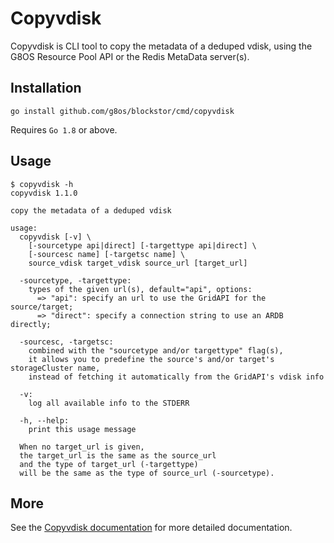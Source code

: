 # Copyvdisk

Copyvdisk is CLI tool to copy the metadata of a deduped vdisk,
using the G8OS Resource Pool API or the Redis MetaData server(s).

## Installation

```
go install github.com/g8os/blockstor/cmd/copyvdisk
```

Requires `Go 1.8` or above.

## Usage

```
$ copyvdisk -h
copyvdisk 1.1.0

copy the metadata of a deduped vdisk

usage:
  copyvdisk [-v] \
    [-sourcetype api|direct] [-targettype api|direct] \
    [-sourcesc name] [-targetsc name] \
    source_vdisk target_vdisk source_url [target_url]

  -sourcetype, -targettype:
    types of the given url(s), default="api", options:
      => "api": specify an url to use the GridAPI for the source/target;
      => "direct": specify a connection string to use an ARDB directly;

  -sourcesc, -targetsc:
    combined with the "sourcetype and/or targettype" flag(s),
    it allows you to predefine the source's and/or target's storageCluster name,
    instead of fetching it automatically from the GridAPI's vdisk info

  -v:
    log all available info to the STDERR

  -h, --help:
    print this usage message

  When no target_url is given,
  the target_url is the same as the source_url
  and the type of target_url (-targettype)
  will be the same as the type of source_url (-sourcetype).
```

## More

See the [Copyvdisk documentation](/docs/copyvdisk/copyvdisk.md) for more detailed documentation.
